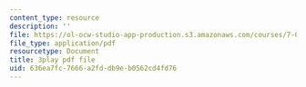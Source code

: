 ```yaml
---
content_type: resource
description: ''
file: https://ol-ocw-studio-app-production.s3.amazonaws.com/courses/7-014-introductory-biology-spring-2005/636ea7fc7666a2fddb9eb0562cd4fd76_Uf7qNWklQkE.pdf
file_type: application/pdf
resourcetype: Document
title: 3play pdf file
uid: 636ea7fc-7666-a2fd-db9e-b0562cd4fd76
---
```


